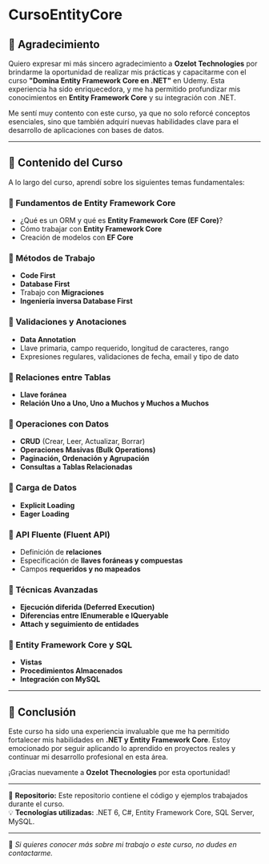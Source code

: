 # CursoEntityCore

## 🎉 Agradecimiento

Quiero expresar mi más sincero agradecimiento a **Ozelot Technologies** por brindarme la oportunidad de realizar mis prácticas y capacitarme con el curso **"Domina Entity Framework Core en .NET"** en Udemy. Esta experiencia ha sido enriquecedora, y me ha permitido profundizar mis conocimientos en **Entity Framework Core** y su integración con .NET.

Me sentí muy contento con este curso, ya que no solo reforcé conceptos esenciales, sino que también adquirí nuevas habilidades clave para el desarrollo de aplicaciones con bases de datos.

---

## 📌 Contenido del Curso

A lo largo del curso, aprendí sobre los siguientes temas fundamentales:

### 🔹 Fundamentos de Entity Framework Core

- ¿Qué es un ORM y qué es **Entity Framework Core (EF Core)**?
- Cómo trabajar con **Entity Framework Core**
- Creación de modelos con **EF Core**

### 🔹 Métodos de Trabajo

- **Code First**
- **Database First**
- Trabajo con **Migraciones**
- **Ingeniería inversa Database First**

### 🔹 Validaciones y Anotaciones

- **Data Annotation**
- Llave primaria, campo requerido, longitud de caracteres, rango
- Expresiones regulares, validaciones de fecha, email y tipo de dato

### 🔹 Relaciones entre Tablas

- **Llave foránea**
- **Relación Uno a Uno, Uno a Muchos y Muchos a Muchos**

### 🔹 Operaciones con Datos

- **CRUD** (Crear, Leer, Actualizar, Borrar)
- **Operaciones Masivas (Bulk Operations)**
- **Paginación, Ordenación y Agrupación**
- **Consultas a Tablas Relacionadas**

### 🔹 Carga de Datos

- **Explicit Loading**
- **Eager Loading**

### 🔹 API Fluente (Fluent API)

- Definición de **relaciones**
- Especificación de **llaves foráneas y compuestas**
- Campos **requeridos y no mapeados**

### 🔹 Técnicas Avanzadas

- **Ejecución diferida (Deferred Execution)**
- **Diferencias entre IEnumerable e IQueryable**
- **Attach y seguimiento de entidades**

### 🔹 Entity Framework Core y SQL

- **Vistas**
- **Procedimientos Almacenados**
- **Integración con MySQL**

---

## 🚀 Conclusión

Este curso ha sido una experiencia invaluable que me ha permitido fortalecer mis habilidades en **.NET y Entity Framework Core**. Estoy emocionado por seguir aplicando lo aprendido en proyectos reales y continuar mi desarrollo profesional en esta área.

¡Gracias nuevamente a **Ozelot Thecnologies** por esta oportunidad!

---

📌 **Repositorio:** Este repositorio contiene el código y ejemplos trabajados durante el curso.\
💡 **Tecnologías utilizadas:** .NET 6, C#, Entity Framework Core, SQL Server, MySQL.

---

🎯 *Si quieres conocer más sobre mi trabajo o este curso, no dudes en contactarme.*



